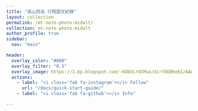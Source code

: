 ```yaml
---
title: "高山百岳 行程圖文紀錄"
layout: collection
permalink: /mt-note-photo-midalt/
collection: mt-note-photo-midalt
author_profile: true
sidebar:
  nav: "main"

header:
  overlay_color: "#000"
  overlay_filter: "0.5"
  overlay_image: https://1.bp.blogspot.com/-6ObULrUCMuo/Xirf8EBhe6I/AAAAAAAA8Ig/9h-_sjEHJRsNPuLP_3Ltxgsf9Rhtf7lqACKgBGAsYHg/s1600/_MG_3538.JPG
  actions:
    - label: "<i class='fab fa-instagram'></i> Follow"
      url: "/docs/quick-start-guide/"
    - label: "<i class='fab fa-github'></i> Info"

---
```

